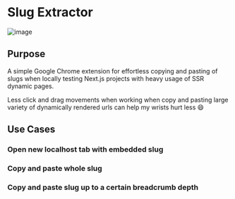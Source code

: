 # Slug Extractor

![image](https://github.com/wilyyy/slug-extractor/assets/8918632/f020ad1b-1cbc-447e-a0b4-efb1974138b8)

## Purpose 
A simple Google Chrome extension for effortless copying and pasting of slugs when locally testing Next.js projects with heavy usage of SSR dynamic pages. 

Less click and drag movements when working when copy and pasting large variety of dynamically rendered urls can help my wrists hurt less 😄

## Use Cases

### Open new localhost tab with embedded slug

### Copy and paste whole slug

### Copy and paste slug up to a certain breadcrumb depth 
